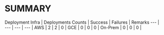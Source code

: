 # SUMMARY

Deployment Infra | Deployments Counts | Success | Failures | Remarks
--- | --- | --- | --- |
AWS | 2 | 2 | 0 |
GCE | 0 | 0 | 0 | 
On-Prem | 0 | 0 | 0 |
